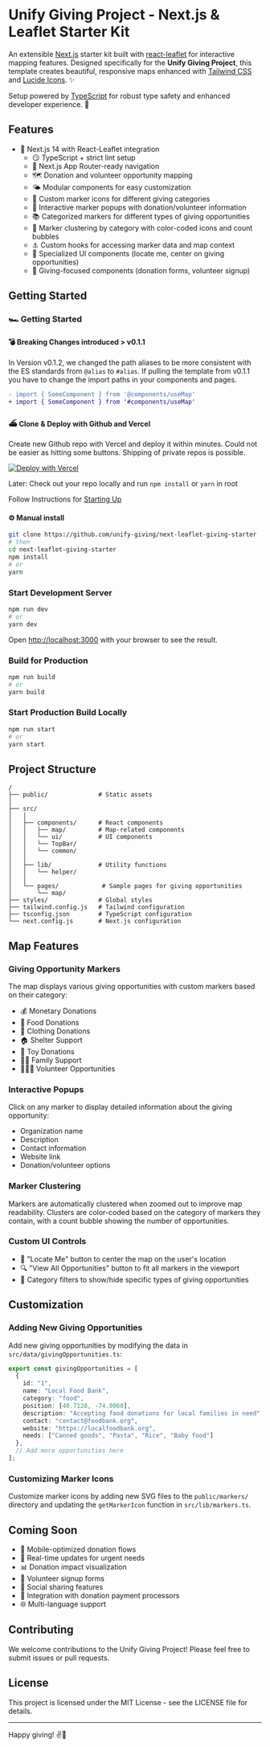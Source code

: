 # Unify Giving Project - Next.js & Leaflet Starter Kit

An extensible [Next.js](https://nextjs.org/) starter kit built with [react-leaflet](https://react-leaflet.js.org/) for interactive mapping features. Designed specifically for the **Unify Giving Project**, this template creates beautiful, responsive maps enhanced with [Tailwind CSS](https://tailwindcss.com/) and [Lucide Icons](https://lucide.dev/). ✨

Setup powered by [TypeScript](https://www.typescriptlang.org/) for robust type safety and enhanced developer experience. 👐

## Features

- 🏇 Next.js 14 with React-Leaflet integration
  - 😏 TypeScript + strict lint setup
  - 🔗 Next.js App Router-ready navigation
  - 🗺️ Donation and volunteer opportunity mapping
  - 🌤 Modular components for easy customization
  - 🐛 Custom marker icons for different giving categories
  - 📄 Interactive marker popups with donation/volunteer information
  - 📚 Categorized markers for different types of giving opportunities
  - 🫧 Marker clustering by category with color-coded icons and count bubbles
  - ⚓️ Custom hooks for accessing marker data and map context
  - 🏡 Specialized UI components (locate me, center on giving opportunities)
  - 💖 Giving-focused components (donation forms, volunteer signup)

## Getting Started

### 🏎 Getting Started

#### 💣 Breaking Changes introduced > v0.1.1

In Version v0.1.2, we changed the path aliases to be more consistent with the ES standards from `@alias` to `#alias`. If pulling the template from v0.1.1 you have to change the import paths in your components and pages.

```diff
- import { SomeComponent } from '@components/useMap'
+ import { SomeComponent } from '#components/useMap'
```

#### ⛴ Clone & Deploy with Github and Vercel

Create new Github repo with Vercel and deploy it within minutes. Could not be easier as hitting some buttons. Shipping of private repos is possible.

[![Deploy with Vercel](https://vercel.com/button)](https://vercel.com/new/clone?repository-url=https%3A%2F%2Fgithub.com%2Funify-giving%2Fnext-leaflet-giving-starter)

Later: Check out your repo locally and run ```npm install``` or ```yarn``` in root

Follow Instructions for [Starting Up](#start-up)

#### ⚙️ Manual install

```bash
git clone https://github.com/unify-giving/next-leaflet-giving-starter
# then
cd next-leaflet-giving-starter
npm install
# or
yarn
```

### Start Development Server

```bash
npm run dev
# or
yarn dev
```

Open [http://localhost:3000](http://localhost:3000) with your browser to see the result.

### Build for Production

```bash
npm run build
# or
yarn build
```

### Start Production Build Locally

```bash
npm run start
# or
yarn start
```

## Project Structure

```
/
├── public/              # Static assets
│
├── src/
│   │
│   ├── components/      # React components
│   │   ├── map/         # Map-related components
│   │   └── ui/          # UI components
│   │   └── TopBar/
│   │   └── common/
│   │
│   ├── lib/             # Utility functions
│   │   └── helper/
│   │
│   └── pages/            # Sample pages for giving opportunities
│       └── map/
├── styles/              # Global styles
├── tailwind.config.js   # Tailwind configuration
├── tsconfig.json        # TypeScript configuration
└── next.config.js       # Next.js configuration
```

## Map Features

### Giving Opportunity Markers

The map displays various giving opportunities with custom markers based on their category:

- 💰 Monetary Donations
- 🍲 Food Donations
- 👕 Clothing Donations
- 🏠 Shelter Support
- 🧸 Toy Donations
- 👩‍👦 Family Support
- 🧑‍🤝‍🧑 Volunteer Opportunities

### Interactive Popups

Click on any marker to display detailed information about the giving opportunity:

- Organization name
- Description
- Contact information
- Website link
- Donation/volunteer options

### Marker Clustering

Markers are automatically clustered when zoomed out to improve map readability. Clusters are color-coded based on the category of markers they contain, with a count bubble showing the number of opportunities.

### Custom UI Controls

- 📍 "Locate Me" button to center the map on the user's location
- 🔍 "View All Opportunities" button to fit all markers in the viewport
- 🔢 Category filters to show/hide specific types of giving opportunities

## Customization

### Adding New Giving Opportunities

Add new giving opportunities by modifying the data in `src/data/givingOpportunities.ts`:

```typescript
export const givingOpportunities = [
  {
    id: "1",
    name: "Local Food Bank",
    category: "food",
    position: [40.7128, -74.0060],
    description: "Accepting food donations for local families in need",
    contact: "contact@foodbank.org",
    website: "https://localfoodbank.org",
    needs: ["Canned goods", "Pasta", "Rice", "Baby food"]
  },
  // Add more opportunities here
];
```

### Customizing Marker Icons

Customize marker icons by adding new SVG files to the `public/markers/` directory and updating the `getMarkerIcon` function in `src/lib/markers.ts`.

## Coming Soon

- 📱 Mobile-optimized donation flows
- 🔄 Real-time updates for urgent needs
- 📊 Donation impact visualization
- 📝 Volunteer signup forms
- 🔗 Social sharing features
- 🧩 Integration with donation payment processors
- 🌐 Multi-language support

## Contributing

We welcome contributions to the Unify Giving Project! Please feel free to submit issues or pull requests.

## License

This project is licensed under the MIT License - see the LICENSE file for details.

---

Happy giving! ✌️💖
